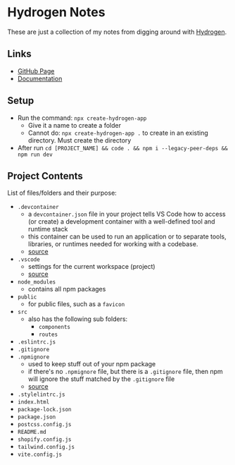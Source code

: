 # Hydrogen Notes

These are just a collection of my notes from digging around with [Hydrogen](https://github.com/Shopify/hydrogen).

## Links

- [GitHub Page](https://github.com/Shopify/hydrogen)
- [Documentation](https://shopify.dev/custom-storefronts/hydrogen)

## Setup

- Run the command: `npx create-hydrogen-app`
  - Give it a name to create a folder
  - Cannot do: `npx create-hydrogen-app .` to create in an existing directory. Must create the directory
- After run `cd [PROJECT_NAME] && code . && npm i --legacy-peer-deps && npm run dev`

## Project Contents

List of files/folders and their purpose:

- `.devcontainer`
  - a `devcontainer.json` file in your project tells VS Code how to access (or create) a development container with a well-defined tool and runtime stack
  - this container can be used to run an application or to separate tools, libraries, or runtimes needed for working with a codebase.
  - [source](https://code.visualstudio.com/docs/remote/containers)
- `.vscode`
  - settings for the current workspace (project)
  - [source](https://code.visualstudio.com/docs/getstarted/settings)
- `node_modules`
  - contains all npm packages
- `public`
  - for public files, such as a `favicon`
- `src`
  - also has the following sub folders:
    - `components`
    - `routes`
- `.eslintrc.js`
- `.gitignore`
- `.npmignore`
  - used to keep stuff out of your npm package
  - if there's no `.npmignore` file, but there is a `.gitignore` file, then npm will ignore the stuff matched by the `.gitignore` file
  - [source](https://npm.github.io/publishing-pkgs-docs/publishing/the-npmignore-file.html)
- `.stylelintrc.js`
- `index.html`
- `package-lock.json`
- `package.json`
- `postcss.config.js`
- `README.md`
- `shopify.config.js`
- `tailwind.config.js`
- `vite.config.js`
